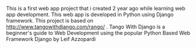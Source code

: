 This is a first web app project that i created 2 year ago while learning web app development. This web app is developed in Python using Django framework. This project is based on http://www.tangowithdjango.com/rango/ . Tango With Django is a beginner's guide to Web Development using the popular Python Based Web Framework Django by Leif Azzopardi
